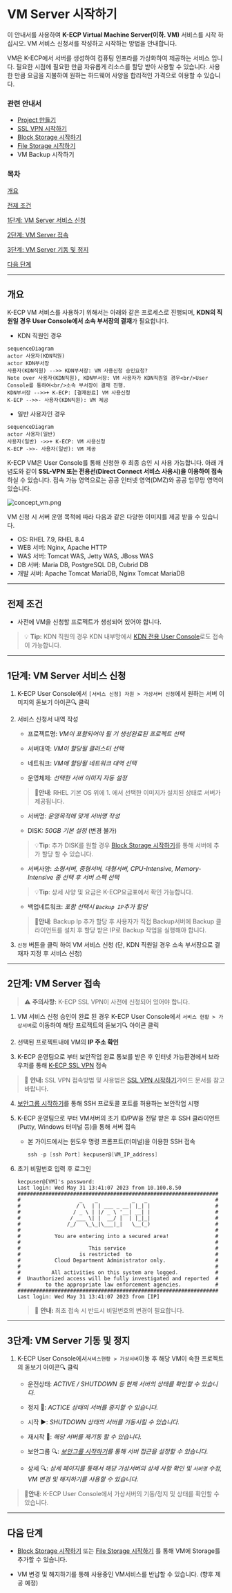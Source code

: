 [문서 최종 수정일자 : 2023-07-28]: # 

[문서 최종 수정자 : 신승규]: # 

# VM Server 시작하기

이 안내서를 사용하여 **K-ECP Virtual Machine Server(이하. VM)** 서비스를 시작 하십시오. VM 서비스 신청서를 작성하고 시작하는 방법을 안내합니다. 

VM은 K-ECP에서 서버를 생성하여 컴퓨팅 인프라를 가상화하여 제공하는 서비스 입니다. 필요한 시점에 필요한 만큼 자유롭게 리소스를 할당 받아 사용할 수 있습니다. 사용한 만큼 요금을 지불하여 원하는 하드웨어 사양을 합리적인 가격으로 이용할 수 있습니다.

### 관련 안내서

* [Project 만들기](./Project.md)
* [SSL VPN 시작하기](./SSLVPN_started.md)
* [Block Storage 시작하기](./BlockStorage.md)
* [File Storage 시작하기](./FileStorage_started.md)
* VM Backup 시작하기

### 목차

[개요](#abstract)

[전제 조건](#precondition)

[1단계: VM Server 서비스 신청](#step1)

[2단계: VM Server 접속](#step2)

[3단계: VM Server 기동 및 정지](#step3)

[다음 단계](#nextstep)

---

<span id="abstract"/>

## 개요

K-ECP VM 서비스를 사용하기 위해서는 아래와 같은 프로세스로 진행되며, **KDN의 직원일 경우 User Console에서 소속 부서장의 결재**가 필요합니다.

* KDN 직원인 경우

```mermaid
sequenceDiagram
actor 사용자(KDN직원)
actor KDN부서장
사용자(KDN직원) -->> KDN부서장: VM 사용신청 승인요청?
Note over 사용자(KDN직원), KDN부서장: VM 사용자가 KDN직원일 경우<br/>User Console를 통하여<br/>소속 부서장이 결재 진행.
KDN부서장 -->>+ K-ECP: [결재완료] VM 사용신청
K-ECP -->>- 사용자(KDN직원): VM 제공
```

* 일반 사용자인 경우

```mermaid
sequenceDiagram
actor 사용자(일반)
사용자(일반) ->>+ K-ECP: VM 사용신청
K-ECP ->>- 사용자(일반): VM 제공
```

K-ECP VM은 User Console를 통해 신청한 후 최종 승인 시 사용 가능합니다. 아래 개념도와 같이 **SSL-VPN 또는 전용선(Direct Connect 서비스 사용시)을 이용하여 접속**하실 수 있습니다. 접속 가능 영역으로는 공공 인터넷 영역(DMZ)와 공공 업무망 영역이 있습니다.

![concept_vm.png](./../resource/concept_vm.png)

VM 신청 시 서버 운영 목적에 따라 다음과 같은 다양한 이미지를 제공 받을 수 있습니다.

* OS: RHEL 7.9, RHEL 8.4
* WEB 서버: Nginx, Apache HTTP
* WAS 서버: Tomcat WAS, Jetty WAS, JBoss WAS
* DB 서버: Maria DB, PostgreSQL DB, Cubrid DB
* 개발 서버: Apache Tomcat MariaDB, Nginx Tomcat MariaDB

---

<span id="precondition"/>

## 전제 조건

* 사전에 VM을 신청할 프로젝트가 생성되어 있어야 합니다. 

> :bulb: **Tip:** KDN 직원의 경우  KDN 내부망에서 [KDN 전용 User Console](http://kdnecp.kdn.com:8585/mbr/ "KDN 내부망에서 접속 시")로도 접속이 가능합니다.

---

<span id="step1"/>

## 1단계: VM Server 서비스 신청

1. K-ECP User Console에서 `[서비스 신청] 자원 > 가상서버 신청`에서 원하는 서버 이미지의 돋보기 아이콘:mag: 클릭

2. 서비스 신청서 내역 작성  
   
   * 프로젝트명: *VM이 포함되어야 될 기 생성완료된 프로젝트 선택*
   
   * 서버대역: *VM이 할당될 클러스터 선택* 
   
   * 네트워크: *VM에 할당될 네트워크 대역 선택*
   
   * 운영체제: *선택한 서버 이미지 자동 설정*
   
   > :bell:**안내**: RHEL 기본 OS 위에 1. 에서 선택한 이미지가 설치된 상태로 서버가 제공됩니다.
   
   * 서버명: *운영목적에 맞게 서버명 작성*
   
   * DISK: *50GB 기본 설정* (변경 불가)
   
   > :bulb:**Tip**: 추가 DISK를 원할 경우 [Block Storage 시작하기](./BlockStorage_started.md)를 통해 서버에 추가 할당 할 수 있습니다.

   
   * 서버사양: *소형서버, 중형서버, 대형서버, CPU-Intensive, Memory-Intensive 중 선택 후 서버 스펙 선택*

   
   > :bulb:**Tip**: 상세 사양 및 요금은 K-ECP요금표에서 확인 가능합니다.
   
   * 백업네트워크: *포함 선택시 `Backup IP`추가 할당*

     
   > :bell:**안내**: Backup Ip 추가 할당 후 사용자가 직접 Backup서버에 Backup 클라이언트를 설치 후 할당 받은 IP로 Backup 작업을 실행해야 합니다.

3. `신청` 버튼을 클릭 하여 VM 서비스 신청 (단, KDN 직원일 경우 소속 부서장으로 결재자 지정 후 서비스 신청)

---

<span id="step2"/>

## 2단계: VM Server 접속

> :warning: **주의사항:** K-ECP SSL VPN이 사전에 신청되어 있어야 합니다.

1. VM 서비스 신청 승인이 완료 된 경우 K-ECP User Console에서 `서비스 현황 > 가상서버`로 이동하여 해당 프로젝트의 돋보기:mag: 아이콘 클릭

2. 선택된 프로젝트내에 VM의 **IP 주소 확인**

3. K-ECP 운영팀으로 부터 보안작업 완료 통보를 받은 후 인터넷 가능환경에서 브라우저를 통해 [K-ECP SSL VPN](https://kecp-vpn.kdn.com/) 접속 

>  :bell: **안내:** SSL VPN 접속방법 및 사용법은 [SSL VPN 시작하기](./SSLVPN_started.md)가이드 문서를 참고 바랍니다.

4. [보안그룹 시작하기](./SecurityGroup_started.md)를 통해 SSH 프로토콜 포트를 허용하는 보안작업 시행

5. K-ECP 운영팀으로 부터 VM서버의 초기 ID/PW을 전달 받은 후 SSH 클라이언트(Putty, Windows 터미널 등)을 통해 서버 접속
   
   * 본 가이드에서는 윈도우 명령 프롬프트(터미널)을 이용한 SSH 접속
     
     ```powershell
     ssh -p [ssh Port] kecpuser@[VM_IP_address]
     ```

6. 초기 비밀번호 입력 후 로그인
   
   ```
   kecpuser@[VM]'s password:
   Last login: Wed May 31 13:41:07 2023 from 10.100.8.50
   #################################################################
   #                   _    _           _   _                      #
   #                  / \  | | ___ _ __| |_| |                     #
   #                 / _ \ | |/ _ \ '__| __| |                     #
   #                / ___ \| |  __/ |  | |_|_|                     #
   #               /_/   \_\_|\___|_|   \__(_)                     #
   #                                                               #
   #           You are entering into a secured area!               #
   #                                                               #
   #                      This service                             #
   #                   is restricted  to                           #
   #           Cloud Department Administrator only.                #
   #                                                               #
   #          All activities on this system are logged.            #
   #  Unauthorized access will be fully investigated and reported  #
   #        to the appropriate law enforcement agencies.           #
   #################################################################
   Last login: Wed May 31 13:41:07 2023 from [IP]
   ```
   
   > :bell: **안내:** 최초 접속 시 반드시 비밀번호의 변경이 필요합니다.

---

<span id="step3"/>

## 3단계: VM Server 기동 및 정지

1. K-ECP User Console에서`서비스현황 > 가상서버`이동 후 해당 VM이 속한 프로젝트의 돋보기 아이콘:mag: 클릭
   
   * 운전상태: *ACTIVE / SHUTDOWN 등 현재 서버의 상태를 확인할 수 있습니다.*
   
   * 정지 :white_square_button::  *ACTICE 상태의 서버를 중지할 수 있습니다.*
   
   * 시작 :arrow_forward:: *SHUTDOWN 상태의 서버를 기동시킬 수 있습니다.*
   
   * 재시작 :arrows_counterclockwise:: *해당 서버를 재기동 할 수 있습니다.*
   
   * 보안그룹 :mag:: *[보안그룹 시작하기](./SecurityGroup_started.md)를 통해 서버 접근을 설정할 수 있습니다.*
   
   * 상세 :mag:: *상세 페이지를 통해서 해당 가상서버의 상세 사항 확인 및 `서버명` 수정, VM 변경 및 해지하기를 사용할 수 있습니다.*

> :bell:**안내**: K-ECP User Console에서 가상서버의 기동/정지 및 상태를 확인할 수 있습니다.

---

<span id="nextstep"/>

## 다음 단계

* [Block Storage 시작하기](./BlockStorage_started.md) 또는 [File Storage 시작하기](./FileStorage_storage_started.md) 를 통해 VM에 Storage를 추가할 수 있습니다.

* VM 변경 및 해지하기를 통해 사용중인 VM서비스를 반납할 수 있습니다. (향후 제공 예정)
